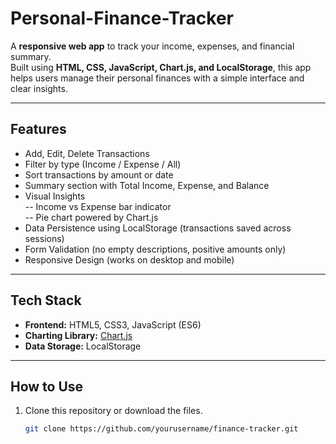 # Personal-Finance-Tracker

A **responsive web app** to track your income, expenses, and financial summary.  
Built using **HTML, CSS, JavaScript, Chart.js, and LocalStorage**, this app helps users manage their personal finances with a simple interface and clear insights.

---

## Features

-  Add, Edit, Delete Transactions  
-  Filter by type (Income / Expense / All)  
-  Sort transactions by amount or date  
-  Summary section with Total Income, Expense, and Balance  
-  Visual Insights  
  -- Income vs Expense bar indicator  
  -- Pie chart powered by Chart.js  
-  Data Persistence using LocalStorage (transactions saved across sessions)  
-  Form Validation (no empty descriptions, positive amounts only)  
-  Responsive Design (works on desktop and mobile)  

---

## Tech Stack

- **Frontend:** HTML5, CSS3, JavaScript (ES6)  
- **Charting Library:** [Chart.js](https://www.chartjs.org/)  
- **Data Storage:** LocalStorage  

---


## How to Use

1. Clone this repository or download the files.  
   ```bash
   git clone https://github.com/yourusername/finance-tracker.git
